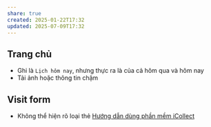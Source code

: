 ```yaml
---
share: true
created: 2025-01-22T17:32
updated: 2025-07-09T17:32
---
```


## Trang chủ
- Ghi là `Lịch hôm nay`, nhưng thực ra là của cả hôm qua và hôm nay
- Tải ảnh hoặc thông tin chậm

## Visit form
- Không thể hiện rõ loại thẻ
[Hướng dẫn dùng phần mềm iCollect](../../../../../../../%F0%9F%93%90D%E1%BB%B1%20%C3%A1n/Gi%C3%BAp%20nhau%20ki%E1%BA%BFm%20ti%E1%BB%81n/Ch%E1%BA%A1y%20ch%E1%BB%89%20ti%C3%AAu%20cho%20nh%C3%A2n%20vi%C3%AAn%20c%C3%B4ng%20ty/Ch%C6%A1i%20ch%C3%ADnh%20s%C3%A1ch/T%C3%A0i%20li%E1%BB%87u%20v%E1%BB%81%20t%E1%BB%ABng%20c%C3%B4ng%20ty/FE%20Credit/H%C6%B0%E1%BB%9Bng%20d%E1%BA%ABn%20d%C3%B9ng%20ph%E1%BA%A7n%20m%E1%BB%81m%20iCollect.md)
